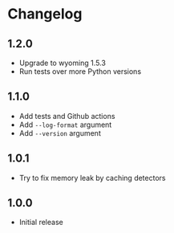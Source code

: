 # Changelog

## 1.2.0

- Upgrade to wyoming 1.5.3
- Run tests over more Python versions

## 1.1.0

- Add tests and Github actions
- Add `--log-format` argument
- Add `--version` argument

## 1.0.1

- Try to fix memory leak by caching detectors

## 1.0.0

- Initial release
